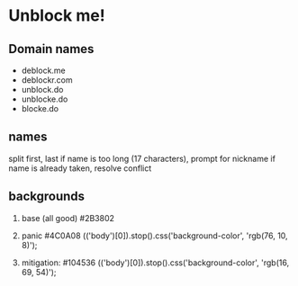 Unblock me!
===========

Domain names
------------
- deblock.me
- deblockr.com
- unblock.do
- unblocke.do
- blocke.do


names
-----
split first, last
if name is too long (17 characters), prompt for nickname
  if name is already taken, resolve conflict


backgrounds
-----------
1. base (all good) #2B3802

2. panic #4C0A08
$($('body')[0]).stop().css('background-color', 'rgb(76, 10, 8)');


3. mitigation: #104536
$($('body')[0]).stop().css('background-color', 'rgb(16, 69, 54)');


